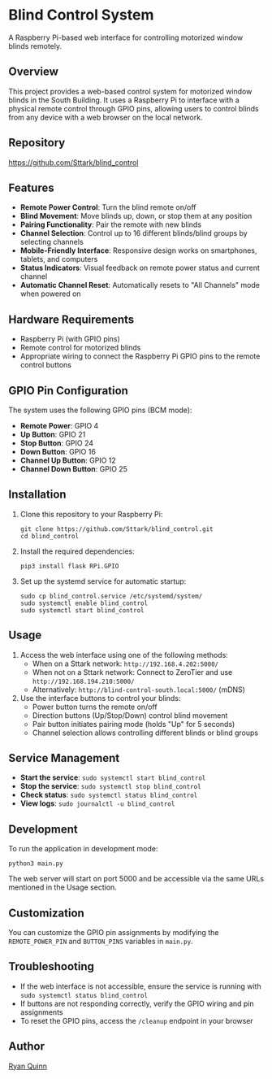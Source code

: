 # Blind Control System

A Raspberry Pi-based web interface for controlling motorized window blinds remotely.

## Overview

This project provides a web-based control system for motorized window blinds in the South Building. It uses a Raspberry Pi to interface with a physical remote control through GPIO pins, allowing users to control blinds from any device with a web browser on the local network.

## Repository

https://github.com/Sttark/blind_control

## Features

- **Remote Power Control**: Turn the blind remote on/off
- **Blind Movement**: Move blinds up, down, or stop them at any position
- **Pairing Functionality**: Pair the remote with new blinds
- **Channel Selection**: Control up to 16 different blinds/blind groups by selecting channels
- **Mobile-Friendly Interface**: Responsive design works on smartphones, tablets, and computers
- **Status Indicators**: Visual feedback on remote power status and current channel
- **Automatic Channel Reset**: Automatically resets to "All Channels" mode when powered on

## Hardware Requirements

- Raspberry Pi (with GPIO pins)
- Remote control for motorized blinds
- Appropriate wiring to connect the Raspberry Pi GPIO pins to the remote control buttons

## GPIO Pin Configuration

The system uses the following GPIO pins (BCM mode):

- **Remote Power**: GPIO 4
- **Up Button**: GPIO 21
- **Stop Button**: GPIO 24
- **Down Button**: GPIO 16
- **Channel Up Button**: GPIO 12
- **Channel Down Button**: GPIO 25

## Installation

1. Clone this repository to your Raspberry Pi:
   ```
   git clone https://github.com/Sttark/blind_control.git
   cd blind_control
   ```

2. Install the required dependencies:
   ```
   pip3 install flask RPi.GPIO
   ```

3. Set up the systemd service for automatic startup:
   ```
   sudo cp blind_control.service /etc/systemd/system/
   sudo systemctl enable blind_control
   sudo systemctl start blind_control
   ```

## Usage

1. Access the web interface using one of the following methods:
   - When on a Sttark network: `http://192.168.4.202:5000/`
   - When not on a Sttark network: Connect to ZeroTier and use `http://192.168.194.210:5000/`
   - Alternatively: `http://blind-control-south.local:5000/` (mDNS)
2. Use the interface buttons to control your blinds:
   - Power button turns the remote on/off
   - Direction buttons (Up/Stop/Down) control blind movement
   - Pair button initiates pairing mode (holds "Up" for 5 seconds)
   - Channel selection allows controlling different blinds or blind groups

## Service Management

- **Start the service**: `sudo systemctl start blind_control`
- **Stop the service**: `sudo systemctl stop blind_control`
- **Check status**: `sudo systemctl status blind_control`
- **View logs**: `sudo journalctl -u blind_control`

## Development

To run the application in development mode:

```
python3 main.py
```

The web server will start on port 5000 and be accessible via the same URLs mentioned in the Usage section.

## Customization

You can customize the GPIO pin assignments by modifying the `REMOTE_POWER_PIN` and `BUTTON_PINS` variables in `main.py`.

## Troubleshooting

- If the web interface is not accessible, ensure the service is running with `sudo systemctl status blind_control`
- If buttons are not responding correctly, verify the GPIO wiring and pin assignments
- To reset the GPIO pins, access the `/cleanup` endpoint in your browser

## Author

[Ryan Quinn](https://github.com/Sttark)
